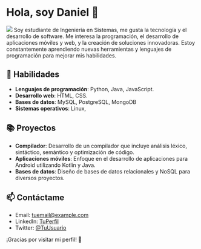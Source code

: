 # Hola, soy Daniel 👋
<img src="https://giphy.com/gifs/hi-holi-saludo-hs67xo8fGYfx5KlBgV">
Soy estudiante de Ingeniería en Sistemas, me gusta la tecnología y el desarrollo de software. Me interesa la programación, el desarrollo de aplicaciones móviles y web, y la creación de soluciones innovadoras. Estoy constantemente aprendiendo nuevas herramientas y lenguajes de programación para mejorar mis habilidades.

## 🚀 Habilidades
- **Lenguajes de programación**: Python, Java, JavaScript.
- **Desarrollo web**: HTML, CSS.
- **Bases de datos**: MySQL, PostgreSQL, MongoDB
- **Sistemas operativos**: Linux,

## 📚 Proyectos
- **Compilador**: Desarrollo de un compilador que incluye análisis léxico, sintáctico, semántico y optimización de código. 
- **Aplicaciones móviles**: Enfoque en el desarrollo de aplicaciones para Android utilizando Kotlin y Java.
- **Bases de datos**: Diseño de bases de datos relacionales y NoSQL para diversos proyectos.

## 📫 Contáctame
- Email: [tuemail@example.com](mailto:tuemail@example.com)
- LinkedIn: [TuPerfil](https://www.linkedin.com/in/tu-perfil)
- Twitter: [@TuUsuario](https://twitter.com/TuUsuario)

¡Gracias por visitar mi perfil! 🌟
